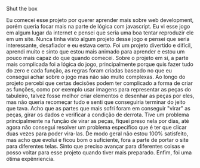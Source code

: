Shut the box 

Eu comecei esse projeto por querer aprender mais sobre web development, porém queria focar mais na parte de lógica com javascript. Eu vi esse jogo em algum lugar da internet e pensei que seria uma boa tentar reproduzir ele em um site. Nunca tinha visto algum projeto desse jogo e pensei que seria interessante, desafiador e eu estava certo. Foi um projeto divertido e difícil, aprendi muito e sinto que estou mais animado para aprender e estou um pouco mais capaz do que quando comecei. Sobre o projeto em si, a parte mais complicada foi a lógica do jogo, principalmente porque quis fazer tudo do zero e cada função, as regras foram criadas baseado no que eu consegui achar sobre o jogo mas não são muito complexas. Ao longo do projeto percebi que certas decisões podem ter complicado a forma de criar as funções, como por exemplo usar imagens para representar as peças do tabuleiro, talvez fosse melhor criar elementos e desenhar as peças por eles, mas não queria recomeçar tudo e senti que conseguiria terminar do jeito que tava. Acho que as partes que mais sofri foram em conseguir "virar" as peças, girar os dados e verificar a condição de derrota. Tive um problema principalmente na função de virar as peças, fiquei preso nela por dias, até agora não consegui resolver um problema específico que é ter que clicar duas vezes para poder vira-las. De modo geral não estou 100% satisfeito, mas acho que evolui e ficou bom o suficiente, fora a parte de portar o site para diferentes telas. Sinto que preciso avançar para diferentes coisas e posso voltar para esse projeto quando tiver mais preparado. Enfim, foi uma ótima expênriencia.